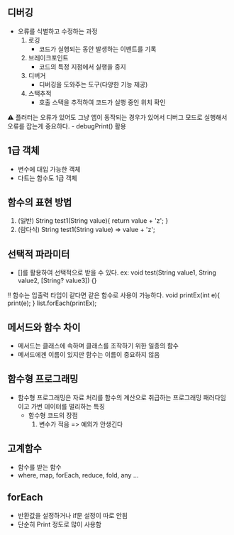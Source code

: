 ## 디버깅
- 오류를 식별하고 수정하는 과정
    1. 로깅
        - 코드가 실행되는 동안 발생하는 이벤트를 기록
    2. 브레이크포인트
        - 코드의 특정 지점에서 실행을 중지
    3. 디버거
        - 디버깅을 도와주는 도구(다양한 기능 제공)
    4. 스택추적
        - 호출 스택을 추적하여 코드가 실행 중인 위치 확인

⚠️ 플러터는 오류가 있어도 그냥 앱이 동작되는 경우가 있어서 디버그 모드로 실행해서 오류를 잡는게 중요하다.
    - debugPrint() 활용

## 1급 객체
- 변수에 대입 가능한 객체
- 다트는 함수도 1급 객체

## 함수의 표현 방법
1. (일반) String test1(String value){
    return value + 'z';
}
2. (람다식) String test1(String value) => value + 'z';

## 선택적 파라미터
- []를 활용하여 선택적으로 받을 수 있다.
    ex: void test(String value1, String value2, [String? value3]) {}

‼️ 함수는 입출력 타입이 같다면 같은 함수로 사용이 가능하다.
void printEx(int e){
    print(e);
}
list.forEach(printEx);

## 메서드와 함수 차이
- 메서드는 클래스에 속하며 클래스를 조작하기 위한 일종의 함수
- 메서드에겐 이름이 있지만 함수는 이름이 중요하지 않음

## 함수형 프로그래밍
- 함수형 프로그래밍은 자료 처리를 함수의 계산으로 취급하는 프로그래밍 패러다임이고 가변 데이터를 멀리하는 특징
    - 함수형 코드의 장점
        1. 변수가 적음 => 예외가 안생긴다

## 고계함수
- 함수를 받는 함수
- where, map, forEach, reduce, fold, any ...

## forEach
- 반환값을 설정하거나 if문 설정이 따로 안됨
- 단순히 Print 정도로 많이 사용함